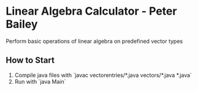 # Linear Algebra Calculator - Peter Bailey

Perform basic operations of linear algebra on predefined vector types

## How to Start
<ol>
    <li>Compile java files with `javac vectorentries/*.java vectors/*.java *.java`</li>
    <li>Run with `java Main`</li>
</ol>